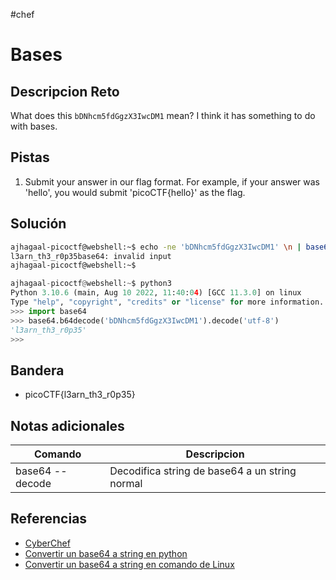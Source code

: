 #chef
# Bases

## Descripcion Reto
What does this `bDNhcm5fdGgzX3IwcDM1` mean? I think it has something to do with bases.

## Pistas
1. Submit your answer in our flag format. For example, if your answer was 'hello', you would submit 'picoCTF{hello}' as the flag.

## Solución
```bash
ajhagaal-picoctf@webshell:~$ echo -ne 'bDNhcm5fdGgzX3IwcDM1' \n | base64 --decode
l3arn_th3_r0p35base64: invalid input
ajhagaal-picoctf@webshell:~$ 
```
```python
ajhagaal-picoctf@webshell:~$ python3
Python 3.10.6 (main, Aug 10 2022, 11:40:04) [GCC 11.3.0] on linux
Type "help", "copyright", "credits" or "license" for more information.
>>> import base64
>>> base64.b64decode('bDNhcm5fdGgzX3IwcDM1').decode('utf-8')
'l3arn_th3_r0p35'
>>> 
```

## Bandera
* picoCTF{l3arn_th3_r0p35}

## Notas adicionales
| Comando | Descripcion |
|---------|-------------|
| base64 --decode | Decodifica string de base64 a un string normal |

## Referencias
- [CyberChef](https://gchq.github.io/CyberChef/)
- [Convertir un base64 a string en python](https://stackoverflow.com/questions/13262125/how-to-convert-from-base64-to-string-python-3-2)
- [Convertir un base64 a string en comando de Linux](https://www.serverlab.ca/tutorials/linux/administration-linux/how-to-base64-encode-and-decode-from-command-line/)